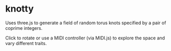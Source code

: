 # knotty

Uses three.js to generate a field of random torus knots specified by a pair of coprime integers.

Click to rotate or use a MIDI controller (via MIDI.js) to explore the space and vary different traits.
